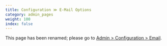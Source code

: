 ```yaml
---
title: Configuration ≫ E-Mail Options
category: admin_pages
weight: 100 
index: false
---
```


This page has been renamed; please go to [Admin > Configuration > Email](/user/admin_pages/configuration/configuration_email/). 

